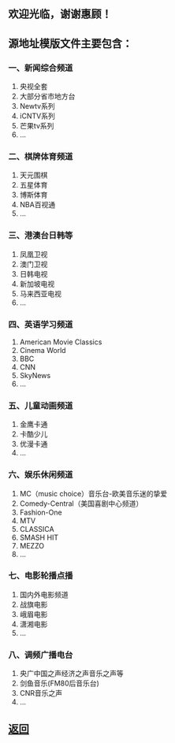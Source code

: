 ## 欢迎光临，谢谢惠顾！

## 源地址模版文件主要包含：

### 一、新闻综合频道

1. 央视全套
2. 大部分省市地方台
3. Newtv系列
4. iCNTV系列
5. 芒果tv系列
6. ...

### 二、棋牌体育频道

1. 天元围棋
2. 五星体育
3. 博斯体育
4. NBA百视通
5. ...

### 三、港澳台日韩等

1. 凤凰卫视
2. 澳门卫视
3. 日韩电视
4. 新加坡电视
5. 马来西亚电视
6. ...

### 四、英语学习频道

1. American Movie Classics
2. Cinema World
3. BBC
4. CNN
5. SkyNews
6. ...

### 五、儿童动画频道

1. 金鹰卡通
2. 卡酷少儿
3. 优漫卡通
4. ...

### 六、娱乐休闲频道

1. MC（music choice）音乐台-欧美音乐迷的挚爱
2. Comedy-Central（美国喜剧中心频道）
3. Fashion-One
4. MTV
5. CLASSICA
6. SMASH HIT
7. MEZZO
8. ...

### 七、电影轮播点播

1. 国内外电影频道
2. 战旗电影
3. 峨眉电影
4. 潇湘电影
5. ...

###  八、调频广播电台

1. 央广中国之声经济之声音乐之声等
2. 剑鱼音乐(FM80后音乐台)
3. CNR音乐之声
4. ...

## [返回](http://TVPlayerSupport.github.io/TVPlayerSupport/)

